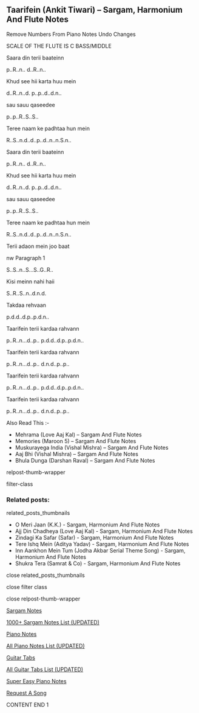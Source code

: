 
## Taarifein (Ankit Tiwari) – Sargam, Harmonium And Flute Notes

Remove Numbers From Piano Notes
Undo Changes

SCALE OF THE FLUTE IS C BASS/MIDDLE

Saara din terii baateinn

p..R..n.. d..R..n..

Khud see hii karta huu mein

d..R..n..d. p..p..d..d.n..

sau sauu qaseedee

p..p..R..S..S..

Teree naam ke padhtaa hun mein

R..S..n.d..d..p..d..n..n.S.n..

Saara din terii baateinn

p..R..n.. d..R..n..

Khud see hii karta huu mein

d..R..n..d. p..p..d..d.n..

sau sauu qaseedee

p..p..R..S..S..

Teree naam ke padhtaa hun mein

R..S..n.d..d..p..d..n..n.S.n..

Terii adaon mein joo baat

nw Paragraph 1

S..S..n..S…S..G..R..

Kisi meinn nahi haii

S..R..S..n..d.n.d.

Takdaa rehvaan

p.d.d..d.p..p.d.n..

Taarifein terii kardaa rahvann

p..R..n…d..p.. p.d.d..d.p..p.d.n..

Taarifein terii kardaa rahvann

p..R..n…d..p.. d.n.d..p..p..

Taarifein terii kardaa rahvann

p..R..n…d..p.. p.d.d..d.p..p.d.n..

Taarifein terii kardaa rahvann

p..R..n…d..p.. d.n.d..p..p..

Also Read This :-

* Mehrama (Love Aaj Kal) – Sargam And Flute Notes
* Memories (Maroon 5) – Sargam And Flute Notes
* Muskurayega India (Vishal Mishra) – Sargam And Flute Notes
* Aaj Bhi (Vishal Mishra) – Sargam And Flute Notes
* Bhula Dunga (Darshan Raval) – Sargam And Flute Notes

relpost-thumb-wrapper

filter-class

### Related posts:

related_posts_thumbnails

* O Meri Jaan (K.K.) - Sargam, Harmonium And Flute Notes
* Ajj Din Chadheya (Love Aaj Kal) - Sargam, Harmonium And Flute Notes
* Zindagi Ka Safar (Safar) - Sargam, Harmonium And Flute Notes
* Tere Ishq Mein (Aditya Yadav) - Sargam, Harmonium And Flute Notes
* Inn Aankhon Mein Tum (Jodha Akbar Serial Theme Song) - Sargam, Harmonium And Flute Notes
* Shukra Tera (Samrat & Co) - Sargam, Harmonium And Flute Notes

close related_posts_thumbnails

close filter class

close relpost-thumb-wrapper

[Sargam Notes](https://www.notationsworld.com/sargam-notes.html)

[1000+ Sargam Notes List (UPDATED)](https://www.notationsworld.com/all-songs-list-sargam-notes.html)

[Piano Notes](https://www.notationsworld.com/piano-notes.html)

[All Piano Notes List (UPDATED)](https://www.notationsworld.com/all-songs-list-piano-notes.html)

[Guitar Tabs](https://www.notationsworld.com/guitar-tabs.html)

[All Guitar Tabs List (UPDATED)](https://www.notationsworld.com/all-songs-list-guitar-tabs.html)

[Super Easy Piano Notes](https://studywall.in/)

[Request A Song](https://www.notationsworld.com/request-a-song.html)

CONTENT END 1

